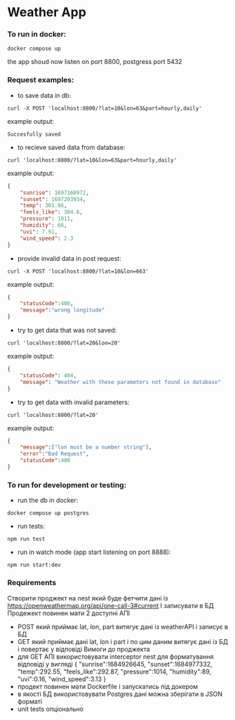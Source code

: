 # Weather App

### To run in docker:
```shell
docker compose up
```
the app shoud now listen on port 8800,
postgress port 5432

### Request examples:
- to save data in db:
```shell
curl -X POST 'localhost:8800/?lat=10&lon=63&part=hourly,daily'
```
example output:
```
Succesfully saved
```
- to recieve saved data from database:
```shell
curl 'localhost:8800/?lat=10&lon=63&part=hourly,daily'
```
example output:
```json
{
    "sunrise": 1697160972,
    "sunset": 1697203934,
    "temp": 301.86,
    "feels_like": 304.6,
    "pressure": 1011,
    "humidity": 66,
    "uvi": 7.91,
    "wind_speed": 2.3
}
```
- provide invalid data in post request:
```shell
curl -X POST 'localhost:8800/?lat=10&lon=663'
```
example output:
```json
{
    "statusCode":400,
    "message":"wrong longitude"
}
```
- try to get data that was not saved:

```shell
curl 'localhost:8800/?lat=20&lon=20'
```
example output:
```json
{
    "statusCode": 404,
    "message": "Weather with these parameters not found in database"
}
```
- try to get data with invalid parameters:

```shell
curl 'localhost:8800/?lat=20'
```
example output:
```json
{
    "message":["lon must be a number string"],
    "error":"Bad Request",
    "statusCode":400
}
```

### To run for development or testing:
 - run the db in docker:
 ```shell
 docker compose up postgres
 ```
 - run tests:
 ```shell
 npm run test
 ```
- run in watch mode (app start listening on port 8888):
 ```shell
 npm run start:dev
 ```

### Requirements
Створити проджект на nest який буде фетчити дані із
https://openweathermap.org/api/one-call-3#current
І записувати в БД
Продежект повинен мати 2 доступні АПІ
 - POST який приймає lat, lon, part витягує дані із weatherAPI і записує в БД
 - GET який приймає дані lat, lon і part і по цим даним витягує дані із БД і повертає
у відповіді
Вимоги до проджекта
 - для GET АПІ використовувати interceptor nest для форматування відповіді у вигляді
{
      "sunrise":1684926645,
      "sunset":1684977332,
      "temp":292.55,
      "feels_like":292.87,
      "pressure":1014,
      "humidity":89,
      "uvi":0.16,
      "wind_speed":3.13
}
 - продект повинен мати Dockerfile і запускатись під докером
 - в якості БД використовувати Postgres дані можна зберігати в JSON форматі
 - unit tests опціонально

